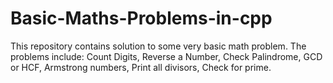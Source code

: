 # Basic-Maths-Problems-in-cpp
This repository contains solution to some very basic math problem.
The problems include:
Count Digits, Reverse a Number, Check Palindrome, GCD or HCF, Armstrong numbers, Print all divisors, Check for prime.

